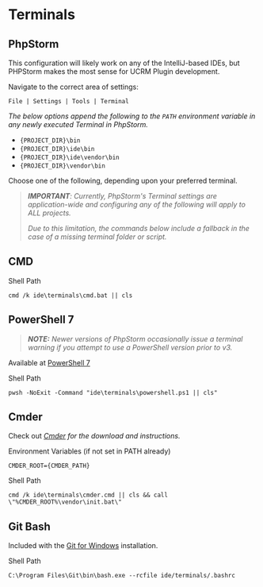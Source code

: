 # Terminals

## PhpStorm

This configuration will likely work on any of the IntelliJ-based IDEs, but PHPStorm makes the most sense for UCRM Plugin
development.

Navigate to the correct area of settings:

```
File | Settings | Tools | Terminal
```

_The below options append the following to the `PATH` environment variable in any newly executed Terminal in PhpStorm._
- `{PROJECT_DIR}\bin`
- `{PROJECT_DIR}\ide\bin`
- `{PROJECT_DIR}\ide\vendor\bin`
- `{PROJECT_DIR}\vendor\bin`

Choose one of the following, depending upon your preferred terminal.

> _**IMPORTANT**: Currently, PhpStorm's Terminal settings are application-wide and configuring any of the following
> will apply to ALL projects._
>
> _Due to this limitation, the commands below include a fallback in the case of a missing terminal folder or script._

## CMD
Shell Path
```
cmd /k ide\terminals\cmd.bat || cls
```

## PowerShell 7

> _**NOTE:** Newer versions of PhpStorm occasionally issue a terminal warning if you attempt to use a PowerShell version
> prior to v3._

Available at [PowerShell 7](https://docs.microsoft.com/en-us/powershell/scripting/install/installing-powershell-on-windows?view=powershell-7.2)

Shell Path
```
pwsh -NoExit -Command "ide\terminals\powershell.ps1 || cls"
```

## Cmder

Check out _[Cmder](https://github.com/cmderdev/cmder) for the download and instructions._

Environment Variables (if not set in PATH already)
```
CMDER_ROOT={CMDER_PATH}
```
Shell Path
```
cmd /k ide\terminals\cmder.cmd || cls && call \"%CMDER_ROOT%\vendor\init.bat\"
```

## Git Bash

Included with the [Git for Windows](https://gitforwindows.org/) installation.

Shell Path
```
C:\Program Files\Git\bin\bash.exe --rcfile ide/terminals/.bashrc
```

